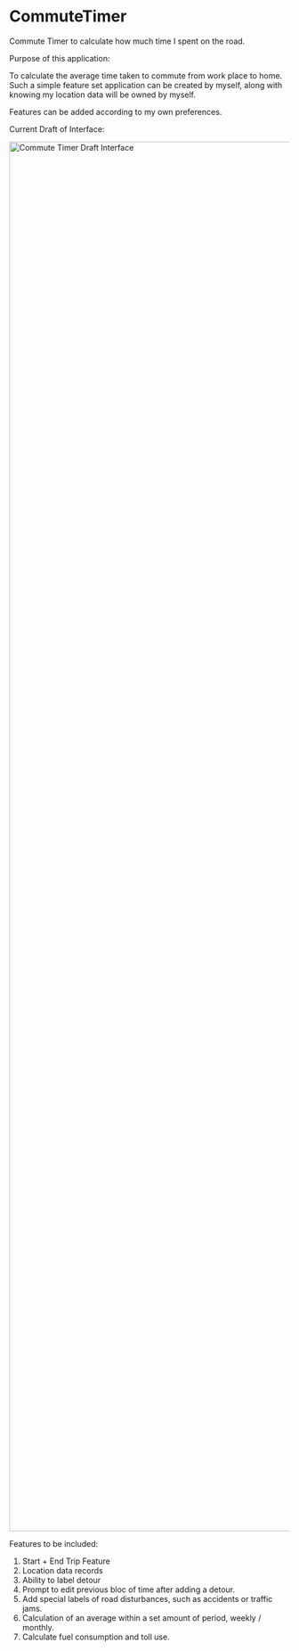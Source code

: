 # CommuteTimer
Commute Timer to calculate how much time I spent on the road.

Purpose of this application:

To calculate the average time taken to commute from work place to home. Such a simple feature set application can be created by myself, along with knowing my location data will be owned by myself.

Features can be added according to my own preferences.

Current Draft of Interface:

<img width="2494" alt="Commute Timer Draft Interface" src="https://github.com/user-attachments/assets/b1784b8d-a1d0-46ee-8828-ff6cbcdf8e38" />


Features to be included:

1. Start + End Trip Feature
2. Location data records
3. Ability to label detour
4. Prompt to edit previous bloc of time after adding a detour.
5. Add special labels of road disturbances, such as accidents or traffic jams.
6. Calculation of an average within a set amount of period, weekly / monthly.
7. Calculate fuel consumption and toll use.
